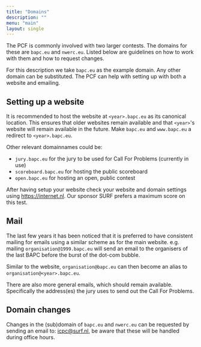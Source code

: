 ```yaml
---
title: "Domains"
description: ""
menu: "main"
layout: single
---
```

The PCF is commonly involved with two larger contests. The domains for these are `bapc.eu` and `nwerc.eu`. Listed below are guidelines on how to work with them and how to request changes.

For this description we take `bapc.eu` as the example domain. Any other domain can be substituted. The PCF can help with setting up with both a website and emailing.

## Setting up a website

It is recommended to host the website at `<year>.bapc.eu` as its canonical location. This ensures that older websites remain available and that `<year>`'s website will remain available in the future. Make `bapc.eu` and `www.bapc.eu` a redirect to `<year>.bapc.eu`.

Other relevant domainnames could be:
- `jury.bapc.eu` for the jury to be used for Call For Problems (currently in use)
- `scoreboard.bapc.eu` for hosting the public scoreboard
- `open.bapc.eu` for hosting an open, public contest

After having setup your website check your website and domain settings using https://internet.nl. Our sponsor SURF prefers a maximum score on this test.

## Mail
The last few years it has been noticed that it is preferred to have consistent mailing for emails using a similar scheme as for the main website. e.g. mailing `organisation@1999.bapc.eu` will send an email to the organisers of the last BAPC before the burst of the dot-com bubble.

Similar to the website, `organisation@bapc.eu` can then become an alias to `organisation@<year>.bapc.eu`.

There are also more general emails, which should remain available. Specifically the address(es) the jury uses to send out the Call For Problems.

## Domain changes

Changes in the (sub)domain of `bapc.eu` and `nwerc.eu` can be requested by sending an email to: icpc@surf.nl, be aware that these will be handled during office hours.
